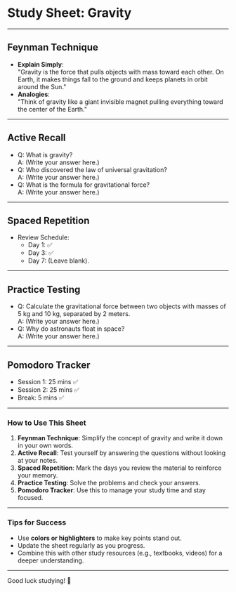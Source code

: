 # Study Sheet: Gravity

---

## Feynman Technique
- **Explain Simply**:  
  "Gravity is the force that pulls objects with mass toward each other. On Earth, it makes things fall to the ground and keeps planets in orbit around the Sun."
- **Analogies**:  
  "Think of gravity like a giant invisible magnet pulling everything toward the center of the Earth."

---

## Active Recall
- Q: What is gravity?  
  A: (Write your answer here.)  
- Q: Who discovered the law of universal gravitation?  
  A: (Write your answer here.)  
- Q: What is the formula for gravitational force?  
  A: (Write your answer here.)

---

## Spaced Repetition
- Review Schedule:  
  - Day 1: ✅  
  - Day 3: ✅  
  - Day 7: (Leave blank).

---

## Practice Testing
- Q: Calculate the gravitational force between two objects with masses of 5 kg and 10 kg, separated by 2 meters.  
  A: (Write your answer here.)  
- Q: Why do astronauts float in space?  
  A: (Write your answer here.)

---

## Pomodoro Tracker
- Session 1: 25 mins ✅  
- Session 2: 25 mins ✅  
- Break: 5 mins ✅  

---

### How to Use This Sheet
1. **Feynman Technique**: Simplify the concept of gravity and write it down in your own words.
2. **Active Recall**: Test yourself by answering the questions without looking at your notes.
3. **Spaced Repetition**: Mark the days you review the material to reinforce your memory.
4. **Practice Testing**: Solve the problems and check your answers.
5. **Pomodoro Tracker**: Use this to manage your study time and stay focused.

---

### Tips for Success
- Use **colors or highlighters** to make key points stand out.
- Update the sheet regularly as you progress.
- Combine this with other study resources (e.g., textbooks, videos) for a deeper understanding.

---

Good luck studying! 🚀
